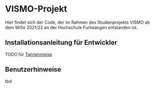 # VISMO-Projekt
Hier findet sich der Code, der im Rahmen des Studienprojekts VISMO ab dem WiSe 2021/22 an der Hochschule Furtwangen entstanden ist.

## Installationsanleitung für Entwickler
TODO für [Tannenmeise](https://github.com/Tannenmeise)

## Benutzerhinweise
tbd
